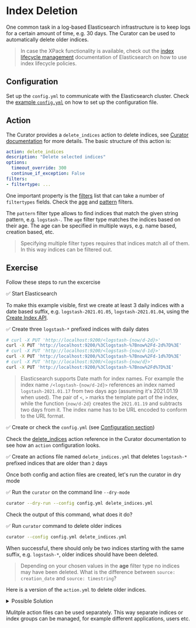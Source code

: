 # Index Deletion

One common task in a log-based Elasticsearch infrastructure is to keep logs for a certain amount of time, e.g. 30 days. The Curator can be used to automatically delete older indices. 

> In case the XPack functionality is available, check out the [index lifecycle management](https://www.elastic.co/guide/en/elasticsearch/reference/current/index-lifecycle-management.html) documentation of Elasticsearch on how to use index lifecycle policies.

## Configuration

Set up the `config.yml` to communicate with the Elasticsearch cluster. Check the [example `config.yml`](curator.html#configuration) on how to set up the configuration file.

## Action

The Curator provides a `delete_indices` action to delete indices, see [Curator documentation](https://www.elastic.co/guide/en/elasticsearch/client/curator/current/delete_indices.html) for more details. The basic structure of this action is:

```yaml
action: delete_indices
description: "Delete selected indices"
options:
  timeout_override: 300
  continue_if_exception: False
filters:
- filtertype: ...
```

One important property is the [filters](https://www.elastic.co/guide/en/elasticsearch/client/curator/current/filters.html) list that can take a number of `filtertypes` fields. Check the [age](https://www.elastic.co/guide/en/elasticsearch/client/curator/current/filtertype_age.html) and [pattern](https://www.elastic.co/guide/en/elasticsearch/client/curator/current/filtertype_pattern.html) filters.

The `pattern` filter type allows to find indices that match the given string pattern, e.g. `logstash-`. The `age` filter type matches the indices based on their age. The age can be specified in multiple ways, e.g. name based, creation based, etc.

> Specifying multiple filter types requires that indices match all of them. In this way indices can be filtered out.


## Exercise

Follow these steps to run the excercise

✅ Start Elasticsearch

To make this example visible, first we create at least 3 daily indices with a date based suffix, e.g. `logstash-2021.01.05`, `logstash-2021.01.04`, using the [Create Index API](https://www.elastic.co/guide/en/elasticsearch/reference/current/indices-create-index.html).

✅ Create three `logstash-*` prefixed indices with daily dates

```bash
# curl -X PUT 'http://localhost:9200/<logstash-{now/d-2d}>'
curl -X PUT 'http://localhost:9200/%3Clogstash-%7Bnow%2Fd-2d%7D%3E'
# curl -X PUT 'http://localhost:9200/<logstash-{now/d-1d}>'
curl -X PUT 'http://localhost:9200/%3Clogstash-%7Bnow%2Fd-1d%7D%3E'
# curl -X PUT 'http://localhost:9200/<logstash-{now/d}>'
curl -X PUT 'http://localhost:9200/%3Clogstash-%7Bnow%2Fd%7D%3E'
```

> Elasticsearch supports Date math for index names. For example the index name `/<logstash-{now/d-2d}>` references an index named `logstash-2021.01.17` from two days ago (assuming it's 2021.01.19 when used). The pair of `<`, `>` marks the template part of the index, while the function `{now/d-2d}` creates the `2021.01.19` and subtracts two days from it. The index name has to be URL encoded to conform to the URL format.

✅ Create or check the `config.yml` (see [Configuration section](curator.html#configuration))

Check the [delete_indices](https://www.elastic.co/guide/en/elasticsearch/client/curator/current/delete_indices.html) action reference in the Curator documentation to see how an `action` configuration looks.

✅ Create an actions file named `delete_indices.yml` that deletes `logstash-*` prefixed indices that are older than `2` days

Once both config and action files are created, let's run the curator in dry mode

✅ Run the `curator` on the command line `--dry-mode`

```bash
curator --dry-run --config config.yml delete_indices.yml
```

Check the output of this command, what does it do?

✅ Run `curator` command to delete older indices

```bash
curator --config config.yml delete_indices.yml
```

When successful, there should only be two indices starting with the same suffix, e.g. `logstash-*`, older indices should have been deleted.

> Depending on your chosen values in the **age** filter type no indices may have been deleted. What is the difference between `source: creation_date` and `source: timestring`?

Here is a version of the `action.yml` to delete older indices.

<details>
<summary>Possible Solution</summary>

```yaml
# delete_indices.yml
---
actions:
  1:
    action: delete_indices
    description: >-
      Delete indices older than 2 days (based on timestring pattern), for logstash-
      prefixed indices. Ignore the error if the filter does not result in an actionable list
      of indices (ignore_empty_list) and exit cleanly.
    options:
      ignore_empty_list: True
      timeout_override:
      continue_if_exception: True
      disable_action: False
    filters:
    - filtertype: pattern
      kind: prefix
      value: logstash-
    - filtertype: age
      source: name
      direction: older
      timestring: '%Y.%m.%d'
      unit: days
      unit_count: 2
```
</details>

Mulitple action files can be used separately. This way separate indices or index groups can be managed, for example different applications, users etc.
